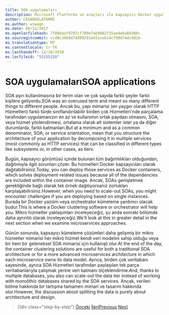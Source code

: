 ```yaml
---
title: SOA uygulamaları
description: Microsoft Platformu ve araçları ile kapsayıcı Docker uygulaması yaşam
author: CESARDELATORRE
ms.author: wiwagn
ms.date: 09/22/2017
ms.openlocfilehash: 7f88daaf0787cf780e7ab9602f35ae4e6ab8308c
ms.sourcegitcommit: ccd8c36b0d74d99291d41aceb14cf98d74dc9d2b
ms.translationtype: MT
ms.contentlocale: tr-TR
ms.lasthandoff: 12/10/2018
ms.locfileid: "53155320"
---
```

# <a name="soa-applications"></a><span data-ttu-id="e0a87-103">SOA uygulamaları</span><span class="sxs-lookup"><span data-stu-id="e0a87-103">SOA applications</span></span>

<span data-ttu-id="e0a87-104">SOA aşırı kullanılmasına bir terim olan ve çok sayıda farklı şeyler farklı kişilere geliyordu.</span><span class="sxs-lookup"><span data-stu-id="e0a87-104">SOA was an overused term and meant so many different things to different people.</span></span> <span data-ttu-id="e0a87-105">Ancak bu, yapı mimarisi (en yaygın olarak HTTP Hizmetleri) farklı türde sınıflandırılabilir birden çok Hizmetleri'nde parçalama tarafından uygulamanızın en az ve kullanımın ortak paydası olmasını, SOA, veya hizmet yönlendirmesi, ortalama olarak alt sistemler ister ya da diğer durumlarda, farklı katmanları.</span><span class="sxs-lookup"><span data-stu-id="e0a87-105">But at a minimum and as a common denominator, SOA, or service orientation, mean that you structure the architecture of your application by decomposing it in multiple services (most commonly as HTTP services) that can be classified in different types like subsystems or, in other cases, as tiers.</span></span>

<span data-ttu-id="e0a87-106">Bugün, kapsayıcı görüntüsü içinde bulunan tüm bağımlılıkları olduğundan, dağıtımıyla ilgili sorunları çözer. Bu hizmetleri Docker kapsayıcıları olarak dağıtabilirsiniz.</span><span class="sxs-lookup"><span data-stu-id="e0a87-106">Today, you can deploy those services as Docker containers, which solves deployment-related issues because all of the dependencies are included within the container image.</span></span> <span data-ttu-id="e0a87-107">Ancak, SOAs genişletmek gerektiğinde bağlı olarak tek örnek dağıtıyorsanız zorlukları karşılaşabilirsiniz.</span><span class="sxs-lookup"><span data-stu-id="e0a87-107">However, when you need to scale-out SOAs, you might encounter challenges if you are deploying based on single instances.</span></span> <span data-ttu-id="e0a87-108">Burada bir Docker yazılım veya orchestrator kümeleme yardımcı olacak budur.</span><span class="sxs-lookup"><span data-stu-id="e0a87-108">This is where a Docker clustering software or orchestrator will help you.</span></span> <span data-ttu-id="e0a87-109">Mikro hizmetler yaklaşımları inceleyeceğiz, şu anda sonraki bölümde daha ayrıntılı olarak inceleyeceğiz.</span><span class="sxs-lookup"><span data-stu-id="e0a87-109">We'll look at this in greater detail in the next section when we examine microservices approaches.</span></span>

<span data-ttu-id="e0a87-110">Günün sonunda, kapsayıcı kümeleme çözümleri daha gelişmiş bir mikro hizmetler mimarisi her mikro hizmet kendi veri modelini sahip olduğu veya bir hem bir geleneksel SOA mimarisi için kullanışlı olur.</span><span class="sxs-lookup"><span data-stu-id="e0a87-110">At the end of the day, the container clustering solutions are useful for both a traditional SOA architecture or for a more advanced microservices architecture in which each microservice owns its data model.</span></span> <span data-ttu-id="e0a87-111">Ayrıca, birden çok veritabanı sayesinde, ayrıca SOA Hizmetleri tarafından paylaşılan tek parça veritabanlarıyla çalışmak yerine veri katmanı ölçeklendirme.</span><span class="sxs-lookup"><span data-stu-id="e0a87-111">And, thanks to multiple databases, you also can scale-out the data tier instead of working with monolithic databases shared by the SOA services.</span></span> <span data-ttu-id="e0a87-112">Ancak, verileri bölme hakkında bir tartışma tamamen mimari ve tasarım hakkında olur.</span><span class="sxs-lookup"><span data-stu-id="e0a87-112">However, the discussion about splitting the data is purely about architecture and design.</span></span>

>[!div class="step-by-step"]
><span data-ttu-id="e0a87-113">[Önceki](state-and-data-in-docker-applications.md)
>[İleri](orchestrate-high-scalability-availability.md)</span><span class="sxs-lookup"><span data-stu-id="e0a87-113">[Previous](state-and-data-in-docker-applications.md)
[Next](orchestrate-high-scalability-availability.md)</span></span>